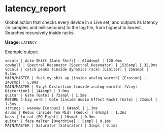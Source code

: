 # latency_report

Global action that checks every device in a Live set, and outputs its latency (in samples and milliseconds) to the log file, from highest to lowest. Searches recursively inside racks.

__Usage:__ `LATENCY`

Example output:
```
vocals | Auto Shift [Auto Shift] | 6144smpl | 128.0ms
cowbell | Spectral Resonator [Spectral Resonator] | 1536smpl | 32.0ms
vocals | catch peaks (inside dynamics rack) [Limiter] | 256smpl | 5.3ms
MAIN/MASTER | fuck my shit up (inside analog warmth) [Erosion] | 240smpl | 5.0ms
MAIN/MASTER | Vinyl Distortion (inside analog warmth) [Vinyl Distortion] | 144smpl | 3.0ms
guitar | Gate [Gate] | 72smpl | 1.5ms
RETURN C-big verb | Gate (inside Audio Effect Rack) [Gate] | 72smpl | 1.5ms
strings | waooow [Corpus] | 64smpl | 1.3ms
drums | Redux (inside Tom Mid) [Redux] | 64smpl | 1.3ms
bass | lo cut [EQ Eight] | 16smpl | 0.3ms
guitar | face melter [Overdrive] | 5smpl | 0.1ms
MAIN/MASTER | Saturator [Saturator] | 3smpl | 0.1ms
```
